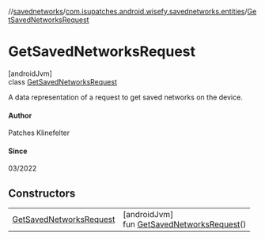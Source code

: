 //[savednetworks](../../../index.md)/[com.isupatches.android.wisefy.savednetworks.entities](../index.md)/[GetSavedNetworksRequest](index.md)

# GetSavedNetworksRequest

[androidJvm]\
class [GetSavedNetworksRequest](index.md)

A data representation of a request to get saved networks on the device.

#### Author

Patches Klinefelter

#### Since

03/2022

## Constructors

| | |
|---|---|
| [GetSavedNetworksRequest](-get-saved-networks-request.md) | [androidJvm]<br>fun [GetSavedNetworksRequest](-get-saved-networks-request.md)() |
